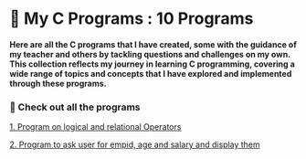 # 👋 My C Programs : 10 Programs # 
#### Here are all the C programs that I have created, some with the guidance of my teacher and others by tackling questions and challenges on my own. This collection reflects my journey in learning C programming, covering a wide range of topics and concepts that I have explored and implemented through these programs. ####

### 📌 Check out all the programs 
[1. Program on logical and relational Operators](./logical-operator.c)

[ 2. Program to ask user for empid, age and salary and display them](./ask-salary-empid.C)
     
